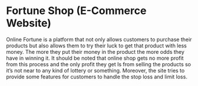 # Fortune Shop (E-Commerce Website)

Online Fortune is a platform that not only allows customers to purchase their products but also allows them to try their luck to get that product with less money. The more they put their money in the product the more odds they have in winning it. It should be noted that online shop gets no more profit from this process and the only profit they get Is from selling the products so it’s not near to any kind of lottery or something. Moreover, the site tries to provide some features for customers to handle the stop loss and limit loss.  
